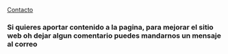 [Contacto](Contacto.md)

### Si quieres aportar contenido a la pagina, para mejorar el sitio web oh dejar algun comentario puedes mandarnos un mensaje al correo 

